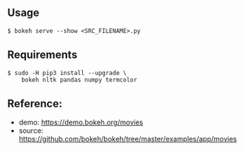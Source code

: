 ## Usage
```
$ bokeh serve --show <SRC_FILENAME>.py
```

## Requirements
```
$ sudo -H pip3 install --upgrade \
    bokeh nltk pandas numpy termcolor
```

## Reference:
- demo: https://demo.bokeh.org/movies
- source: https://github.com/bokeh/bokeh/tree/master/examples/app/movies
